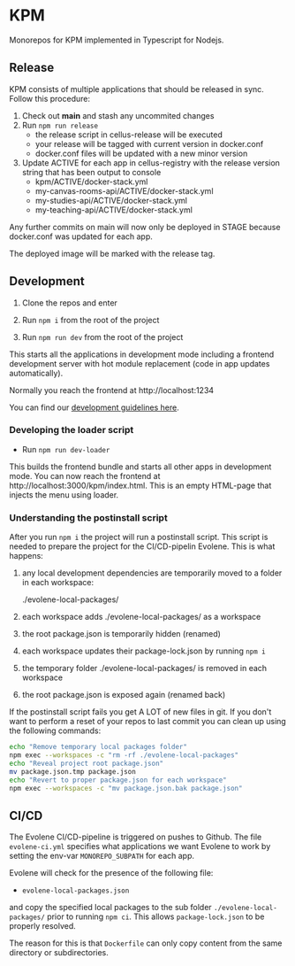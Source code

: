 # KPM

Monorepos for KPM implemented in Typescript for Nodejs.

## Release

KPM consists of multiple applications that should be released in sync. Follow this procedure:

1. Check out **main** and stash any uncommited changes
2. Run `npm run release`
   - the release script in cellus-release will be executed
   - your release will be tagged with current version in docker.conf
   - docker.conf files will be updated with a new minor version
3. Update ACTIVE for each app in cellus-registry with the release version string that has been output to console
   - kpm/ACTIVE/docker-stack.yml
   - my-canvas-rooms-api/ACTIVE/docker-stack.yml
   - my-studies-api/ACTIVE/docker-stack.yml
   - my-teaching-api/ACTIVE/docker-stack.yml

Any further commits on main will now only be deployed in STAGE because docker.conf was updated for each app.

The deployed image will be marked with the release tag.

## Development

1. Clone the repos and enter

2. Run `npm i` from the root of the project

3. Run `npm run dev` from the root of the project

This starts all the applications in development mode including a frontend development server with hot module replacement (code in app updates automatically).

Normally you reach the frontend at http://localhost:1234

You can find our [development guidelines here](README_development.md).

### Developing the loader script

- Run `npm run dev-loader`

This builds the frontend bundle and starts all other apps in development mode. You can now reach the frontend at http://localhost:3000/kpm/index.html. This is an empty HTML-page that injects the menu using loader.

### Understanding the postinstall script

After you run `npm i` the project will run a postinstall script. This script is needed to prepare the project for the CI/CD-pipelin Evolene. This is what happens:

1. any local development dependencies are temporarily moved to a folder in each workspace:

   ./evolene-local-packages/

2. each workspace adds ./evolene-local-packages/ as a workspace

3. the root package.json is temporarily hidden (renamed)

4. each workspace updates their package-lock.json by running `npm i`

5. the temporary folder ./evolene-local-packages/ is removed in each workspace

6. the root package.json is exposed again (renamed back)

If the postinstall script fails you get A LOT of new files in git. If you don't want to perform a reset of your repos to last commit you can clean up using the following commands:

```sh
echo "Remove temporary local packages folder"
npm exec --workspaces -c "rm -rf ./evolene-local-packages"
echo "Reveal project root package.json"
mv package.json.tmp package.json
echo "Revert to proper package.json for each workspace"
npm exec --workspaces -c "mv package.json.bak package.json"
```

## CI/CD

The Evolene CI/CD-pipeline is triggered on pushes to Github. The file `evolene-ci.yml` specifies what applications we want Evolene to work by setting the env-var `MONOREPO_SUBPATH` for each app.

Evolene will check for the presence of the following file:

- `evolene-local-packages.json`

and copy the specified local packages to the sub folder `./evolene-local-packages/` prior to running `npm ci`. This allows `package-lock.json` to be properly resolved.

The reason for this is that `Dockerfile` can only copy content from the same directory or subdirectories.
